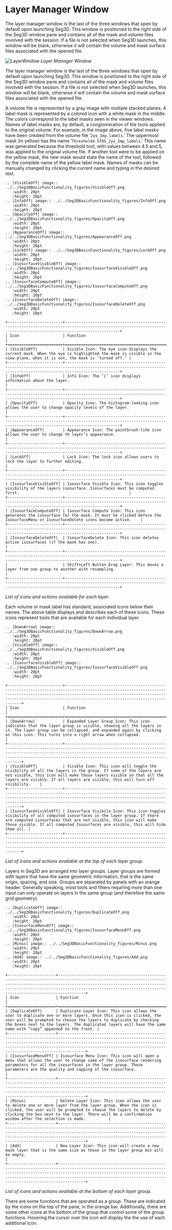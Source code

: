 # Layer Manager Window

The layer manager window is the last of the three windows that open by default upon launching Seg3D. This window is positioned to the right side of the Seg3D window pane and contains all of the mask and volume files involved with the session. If a file is not selected when Seg3D launches, this window will be blank, otherwise it will contain the volume and mask surface files associated with the opened file.

![LayerWindow](../../Seg3DBasicFunctionality_figures/LayerWindow.png)
*Layer Manager Window*

The layer manager window is the last of the three windows that open by default upon launching Seg3D. This window is positioned to the right side of the Seg3D window pane and contains all of the mask and volume files involved with the session. If a file is not selected when Seg3D launches, this window will be blank, otherwise it will contain the volume and mask surface files associated with the opened file.

A volume file is represented by a gray image with multiple stacked planes. A label mask is represented by a colored icon with a white mask in the middle. The colors correspond to the label masks seen in the viewer windows. Names of label masks are, by default, a conglomeration of the tools applied to the original volume. For example, in the image above, five label masks have been created from the volume file ’`2yo_Imp_labels`.’ The uppermost mask (in yellow) has the name ’`Threshold4.5TO5_2yo_Imp_labels`.’ This name was generated because the threshold tool, with values between 4.5 and 5, was applied to the original volume file. If another tool were to be applied on the yellow mask, the new mask would state the name of the tool, followed by the complete name of the yellow label mask. Names of masks can be manually changed by clicking the current name and typing in the desired text.

```eval_rst
.. |VisibleOff| image:: ../../Seg3DBasicFunctionality_figures/VisibleOff.png
   :width: 20pt
   :height: 20pt
.. |InfoOff| image:: ../../Seg3DBasicFunctionality_figures/InfoOff.png
   :width: 20pt
   :height: 20pt
.. |OpacityOff| image:: ../../Seg3DBasicFunctionality_figures/OpacityOff.png
   :width: 20pt
   :height: 20pt
.. |AppearanceOff| image:: ../../Seg3DBasicFunctionality_figures/AppearanceOff.png
   :width: 20pt
   :height: 20pt
.. |LockOff| image:: ../../Seg3DBasicFunctionality_figures/LockOff.png
   :width: 20pt
   :height: 20pt
.. |IsosurfaceVisibleOff| image:: ../../Seg3DBasicFunctionality_figures/IsosurfaceVisibleOff.png
   :width: 20pt
   :height: 20pt
.. |IsosurfaceComputeOff| image:: ../../Seg3DBasicFunctionality_figures/IsosurfaceComputeOff.png
   :width: 20pt
   :height: 20pt
.. |IsosurfaceDeleteOff| image:: ../../Seg3DBasicFunctionality_figures/IsosurfaceDeleteOff.png
   :width: 20pt
   :height: 20pt
   
+------------------------+--------------------------------------------------------------------------------------------------------------------------------------------------------------------+
| Icon                   | Function                                                                                                                                                           |
+========================+====================================================================================================================================================================+
| |VisibleOff|           | Visible Icon: The eye icon displays the current mask. When the eye is highlighted the mask is visible in the view plane, when it is not, the mask is ’turned off.’ |
+------------------------+--------------------------------------------------------------------------------------------------------------------------------------------------------------------+
| |InfoOff|              | Info Icon: The ’i’ icon displays information about the layer.                                                                                                      |
+------------------------+--------------------------------------------------------------------------------------------------------------------------------------------------------------------+
| |OpacityOff|           | Opacity Icon: The histogram-looking icon allows the user to change opacity levels of the layer.                                                                    |
+------------------------+--------------------------------------------------------------------------------------------------------------------------------------------------------------------+
| |AppearanceOff|        | Appearance Icon: The paintbrush-like icon allows the user to change th layer’s appearance.                                                                         |
+------------------------+--------------------------------------------------------------------------------------------------------------------------------------------------------------------+
| |LockOff|              | Lock Icon: The lock icon allows users to lock the layer to further editing.                                                                                        |
+------------------------+--------------------------------------------------------------------------------------------------------------------------------------------------------------------+
| |IsosurfaceVisibleOff| | Isosurface Visible Icon: This icon toggles visibility of the layers isosurface. Isosurfaces must be computed first.                                                |
+------------------------+--------------------------------------------------------------------------------------------------------------------------------------------------------------------+
| |IsosurfaceComputeOff| | Isosurface Compute Icon: This icon generates the isosurface for the mask. It must be clicked before the IsosurfaceMenu or IsosurfaceDelete icons become active.    |
+------------------------+--------------------------------------------------------------------------------------------------------------------------------------------------------------------+
| |IsosurfaceDeleteOff|  | IsosurfaceDelete Icon: This icon deletes active isosurfaces (if the mask has one).                                                                                 |
+------------------------+--------------------------------------------------------------------------------------------------------------------------------------------------------------------+
|                        | Shift+Left Button Drag Layer: This moves a layer from one group to another with resampling.                                                                        |
+------------------------+--------------------------------------------------------------------------------------------------------------------------------------------------------------------+
```
*List of icons and actions available for each layer.*

Each volume or mask label has standard, associated icons below their names. The above table displays and describes each of these icons. These icons represent tools that are available for each individual layer.

```eval_rst
.. |DownArrow| image:: ../../Seg3DBasicFunctionality_figures/DownArrow.png
   :width: 20pt
   :height: 20pt
.. |VisibleOff| image:: ../../Seg3DBasicFunctionality_figures/VisibleOff.png
   :width: 20pt
   :height: 20pt
.. |IsosurfaceVisibleOff| image:: ../../Seg3DBasicFunctionality_figures/IsosurfaceVisibleOff.png
   :width: 20pt
   :height: 20pt

+------------------------+---------------------------------------------------------------------------------------------------------------------------------------------------------------------------------------------------------------------------------------------------------------------+
| Icon                   | Function                                                                                                                                                                                                                                                            |
+========================+=====================================================================================================================================================================================================================================================================+
| |DownArrow|            | Expanded Layer Group Icon: This icon indicates that the layer group is visible, showing all the layers in it. The layer group can be collapsed, and expanded again by clicking on this icon. This turns into a right arrow when collapsed.                          |
+------------------------+---------------------------------------------------------------------------------------------------------------------------------------------------------------------------------------------------------------------------------------------------------------------+
| |VisibleOff|           | Visible Icon: This icon will toggle the visibility of all the layers in the group. If some of the layers are not visible, this icon will make those layers visible so that all the layers are visible. If all layers are visible, this will turn off visibility.    |
+------------------------+---------------------------------------------------------------------------------------------------------------------------------------------------------------------------------------------------------------------------------------------------------------------+
| |IsosurfaceVisibleOff| | Isosurface Visibile Icon: This icon toggles visibility of all computed isosurfaces in the layer group. If there are computed isosurfaces that are not visible, this icon will make those visible. If all computed Isosurfaces are visible, this will hide them all. |
+------------------------+---------------------------------------------------------------------------------------------------------------------------------------------------------------------------------------------------------------------------------------------------------------------+
```
*List of icons and actions available at the top of each layer group.*

Layers in Seg3D are arranged into layer groups. Layer groups are formed with layers that have the same geometric information, that is the same origin, spacing, and size. Groups are separated by panels with an orange header. Generally speaking, most tools and filters requiring more than one input can only operate on layers in the same group (and therefore the same grid geometry).

```eval_rst
.. |DuplicateOff| image:: ../../Seg3DBasicFunctionality_figures/DuplicateOff.png
   :width: 20pt
   :height: 20pt
.. |IsosurfaceMenuOff| image:: ../../Seg3DBasicFunctionality_figures/IsosurfaceMenuOff.png
   :width: 20pt
   :height: 20pt
.. |Minus| image:: ../../Seg3DBasicFunctionality_figures/Minus.png
   :width: 20pt
   :height: 20pt
.. |Add| image:: ../../Seg3DBasicFunctionality_figures/Add.png
   :width: 20pt
   :height: 20pt

+---------------------+----------------------------------------------------------------------------------------------------------------------------------------------------------------------------------------------------------------------------------------------------------------------------------------------------+
| Icon                | Function                                                                                                                                                                                                                                                                                           |
+=====================+====================================================================================================================================================================================================================================================================================================+
| |DuplicateOff|      | Duplicate Layer Icon: This icon allows the user to duplicate one or more layers. Once this icon is clicked, the user will be prompted to choose the layers to duplicate by checking the boxes next to the layers. The duplicated layers will have the same name with “copy” appended to the front. |
+---------------------+----------------------------------------------------------------------------------------------------------------------------------------------------------------------------------------------------------------------------------------------------------------------------------------------------+
| |IsosurfaceMenuOff| | Isosurface Menu Icon: This icon will open a menu that allows the user to change some of the isosurface rendering parameters for all the isosurfaces in the layer group. These parameters are the quality and capping of the isosurface.                                                            |
+---------------------+----------------------------------------------------------------------------------------------------------------------------------------------------------------------------------------------------------------------------------------------------------------------------------------------------+
| |Minus|             | Delete Layer Icon: This icon allows the user to delete one or more layer from the layer group. When the icon is clicked, the user will be prompted to choose the layers to delete by clicking the box next to the layer. There will be a confirmation window after the selection is made.          |
+---------------------+----------------------------------------------------------------------------------------------------------------------------------------------------------------------------------------------------------------------------------------------------------------------------------------------------+
| |Add|               | New Layer Icon: This icon will create a new mask layer that is the same size as those in the layer group but will be empty.                                                                                                                                                                        |
+---------------------+----------------------------------------------------------------------------------------------------------------------------------------------------------------------------------------------------------------------------------------------------------------------------------------------------+
```
*List of icons and actions available at the bottom of each layer group.*

There are some functions that are operated as a group. These are indicated by the icons on the top of the pane, in the orange bar. Additionally, there are some other icons at the bottom of the group that control some of the group functions. Hovering the cursor over the icon will display the the use of each additional icon.
